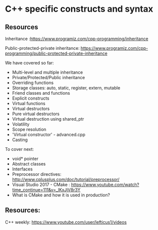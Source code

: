 # C++ specific constructs and syntax

## Resources

Inheritance :https://www.programiz.com/cpp-programming/inheritance

Public-protected-private inheritance: https://www.programiz.com/cpp-programming/public-protected-private-inheritance

We have covered so far:

* Multi-level and multiple inheritance
* Private/Protected/Public inheritance
* Overriding functions
* Storage classes: auto, static, register, extern, mutable
* Friend classes and functions
* Explicit constructs
* Virtual functions
* Virtual destructors
* Pure virtual destructors
* Virtual destruction using shared_ptr
* Volatility
* Scope resolution
* 'Virtual constructor' - advanced.cpp
* Casting

To cover next:
* void* pointer
* Abstract classes
* Interfaces
* Preprocessor directives: http://www.cplusplus.com/doc/tutorial/preprocessor/
* Visual Studio 2017 - CMake : https://www.youtube.com/watch?time_continue=111&v=_lKxJjV8r3Y
* What is CMake and how it is used in production?

## Resources: 
C++ weekly: https://www.youtube.com/user/lefticus1/videos